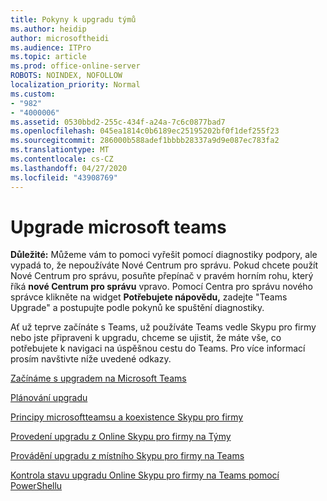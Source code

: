 ```yaml
---
title: Pokyny k upgradu týmů
ms.author: heidip
author: microsoftheidi
ms.audience: ITPro
ms.topic: article
ms.prod: office-online-server
ROBOTS: NOINDEX, NOFOLLOW
localization_priority: Normal
ms.custom:
- "982"
- "4000006"
ms.assetid: 0530bbd2-255c-434f-a24a-7c6c0877bad7
ms.openlocfilehash: 045ea1814c0b6189ec25195202bf0f1def255f23
ms.sourcegitcommit: 286000b588adef1bbbb28337a9d9e087ec783fa2
ms.translationtype: MT
ms.contentlocale: cs-CZ
ms.lasthandoff: 04/27/2020
ms.locfileid: "43908769"
---
```

# <a name="microsoft-teams-upgrade"></a>Upgrade microsoft teams

**Důležité:** Můžeme vám to pomoci vyřešit pomocí diagnostiky podpory, ale vypadá to, že nepoužíváte Nové Centrum pro správu. Pokud chcete použít Nové Centrum pro správu, posuňte přepínač v pravém horním rohu, který říká **nové Centrum pro správu** vpravo. Pomocí Centra pro správu nového správce klikněte na widget **Potřebujete nápovědu,** zadejte "Teams Upgrade" a postupujte podle pokynů ke spuštění diagnostiky.

Ať už teprve začínáte s Teams, už používáte Teams vedle Skypu pro firmy nebo jste připraveni k upgradu, chceme se ujistit, že máte vše, co potřebujete k navigaci na úspěšnou cestu do Teams. Pro více informací prosím navštivte níže uvedené odkazy.

[Začínáme s upgradem na Microsoft Teams](https://docs.microsoft.com/MicrosoftTeams/upgrade-start-here)

[Plánování upgradu](https://docs.microsoft.com/MicrosoftTeams/upgrade-plan-journey)

[Principy microsoftteamsu a koexistence Skypu pro firmy](https://docs.microsoft.com/MicrosoftTeams/teams-and-skypeforbusiness-coexistence-and-interoperability)

[Provedení upgradu z Online Skypu pro firmy na Týmy](https://docs.microsoft.com/MicrosoftTeams/upgrade-to-teams-execute-skypeforbusinessonline)

[Provádění upgradu z místního Skypu pro firmy na Teams](https://docs.microsoft.com/MicrosoftTeams/upgrade-to-teams-execute-skypeforbusinesshybridonprem)
 
[Kontrola stavu upgradu Online Skypu pro firmy na Teams pomocí PowerShellu](https://docs.microsoft.com/powershell/module/skype/get-csteamsupgradestatus?view=skype-ps)